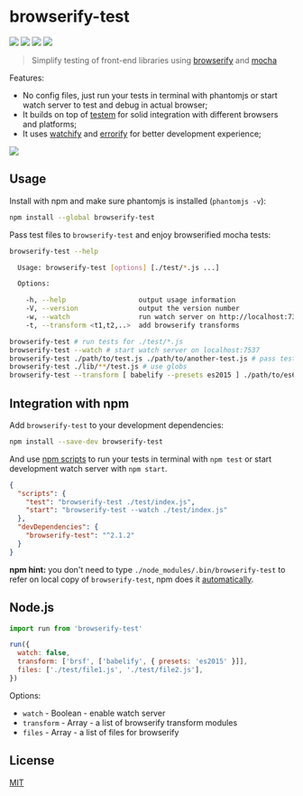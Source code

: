 # browserify-test

[![](https://travis-ci.org/alekseykulikov/browserify-test.png)](https://travis-ci.org/alekseykulikov/browserify-test)
[![](https://img.shields.io/npm/v/browserify-test.svg)](https://npmjs.org/package/browserify-test)
[![](http://img.shields.io/npm/dm/idb-schema.svg)](https://npmjs.org/package/browserify-test)
[![](https://img.shields.io/badge/code%20style-standard-brightgreen.svg)](http://standardjs.com/)

> Simplify testing of front-end libraries using [browserify](http://browserify.org)
and [mocha](https://github.com/mochajs/mocha)

Features:

* No config files, just run your tests in terminal with phantomjs or start watch server to test and debug in actual browser;
* It builds on top of [testem](https://github.com/airportyh/testem) for solid integration with different browsers and platforms;
* It uses [watchify](https://github.com/substack/watchify) and [errorify](https://github.com/zertosh/errorify) for better development experience;

![](https://dl.dropboxusercontent.com/u/1682963/browserify-test.gif)

## Usage

Install with npm and make sure phantomjs is installed (`phantomjs -v`):

```bash
npm install --global browserify-test
```

Pass test files to `browserify-test` and enjoy browserified mocha tests:

```bash
browserify-test --help

  Usage: browserify-test [options] [./test/*.js ...]

  Options:

    -h, --help                  output usage information
    -V, --version               output the version number
    -w, --watch                 run watch server on http://localhost:7357
    -t, --transform <t1,t2,..>  add browserify transforms

browserify-test # run tests for ./test/*.js
browserify-test --watch # start watch server on localhost:7537
browserify-test ./path/to/test.js ./path/to/another-test.js # pass test files as arguments
browserify-test ./lib/**/test.js # use globs
browserify-test --transform [ babelify --presets es2015 ] ./path/to/es6-test.js # use transforms
```

## Integration with npm

  Add `browserify-test` to your development dependencies:

```bash
npm install --save-dev browserify-test
```

And use [npm scripts](https://www.npmjs.org/doc/misc/npm-scripts.html)
to run your tests in terminal with `npm test` or start development watch server with `npm start`.


```json
{
  "scripts": {
    "test": "browserify-test ./test/index.js",
    "start": "browserify-test --watch ./test/index.js"
  },
  "devDependencies": {
    "browserify-test": "^2.1.2"
  }
}
```

**npm hint:** you don't need to type `./node_modules/.bin/browserify-test` to refer on local copy of `browserify-test`,
npm does it [automatically](https://www.npmjs.org/doc/files/npm-folders.html#executables).


## Node.js

```js
import run from 'browserify-test'

run({
  watch: false,
  transform: ['brsf', ['babelify', { presets: 'es2015' }]],
  files: ['./test/file1.js', './test/file2.js'],
})
```

Options:

* `watch` - Boolean - enable watch server
* `transform` - Array - a list of browserify transform modules
* `files` - Array - a list of files for browserify

## License

[MIT]('./LICENSE')
